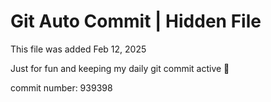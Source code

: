 # Git Auto Commit | Hidden File

This file was added Feb 12, 2025

Just for fun and keeping my daily git commit active 🤪

commit number: 939398
